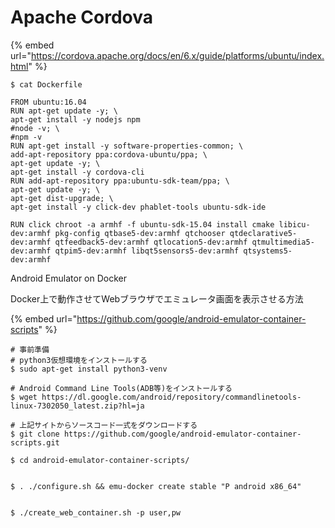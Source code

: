 # Apache Cordova



{% embed url="https://cordova.apache.org/docs/en/6.x/guide/platforms/ubuntu/index.html" %}

```text
$ cat Dockerfile

FROM ubuntu:16.04
RUN apt-get update -y; \
apt-get install -y nodejs npm
#node -v; \
#npm -v
RUN apt-get install -y software-properties-common; \
add-apt-repository ppa:cordova-ubuntu/ppa; \
apt-get update -y; \
apt-get install -y cordova-cli
RUN add-apt-repository ppa:ubuntu-sdk-team/ppa; \
apt-get update -y; \
apt-get dist-upgrade; \
apt-get install -y click-dev phablet-tools ubuntu-sdk-ide

RUN click chroot -a armhf -f ubuntu-sdk-15.04 install cmake libicu-dev:armhf pkg-config qtbase5-dev:armhf qtchooser qtdeclarative5-dev:armhf qtfeedback5-dev:armhf qtlocation5-dev:armhf qtmultimedia5-dev:armhf qtpim5-dev:armhf libqt5sensors5-dev:armhf qtsystems5-dev:armhf

```





Android Emulator on Docker

Docker上で動作させてWebブラウザでエミュレータ画面を表示させる方法

{% embed url="https://github.com/google/android-emulator-container-scripts" %}

```text
# 事前準備
# python3仮想環境をインストールする
$ sudo apt-get install python3-venv

# Android Command Line Tools(ADB等)をインストールする
$ wget https://dl.google.com/android/repository/commandlinetools-linux-7302050_latest.zip?hl=ja

# 上記サイトからソースコード一式をダウンロードする
$ git clone https://github.com/google/android-emulator-container-scripts.git

$ cd android-emulator-container-scripts/


$ . ./configure.sh && emu-docker create stable "P android x86_64"


$ ./create_web_container.sh -p user,pw




```

